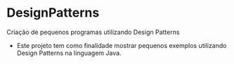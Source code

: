 # DesignPatterns
Criação de pequenos programas utilizando Design Patterns

- Este projeto tem como finalidade mostrar pequenos exemplos utilizando Design Patterns na linguagem Java.

